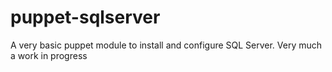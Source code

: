 puppet-sqlserver
=============

A very basic puppet module to install and configure SQL Server. Very much a work in progress

